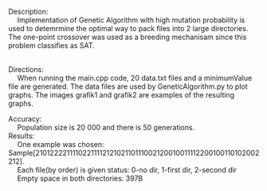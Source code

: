 Description: <br> &emsp; Implementation of Genetic Algorithm with high mutation probability is used to detemrmine the optimal way to pack files into 2 large directories. The one-point crossover was used as a breeding mechanisam since this problem classifies as SAT. 

<br>Directions:
<br> &emsp; When running the main.cpp code, 20 data.txt files and a minimumValue file are generated.
The data files are used by GeneticAlgorithm.py to plot graphs.
The images grafik1 and grafik2 are examples of the resulting graphs.

Accuracy: <br> &emsp; Population size is 20 000 and there is 50 generations.
<br>Results: <br> &emsp; One example was chosen: Sample[2101222211110221111212102110111002120010011112200100110102002212].
<br> &emsp; Each file(by order) is given status: 0-no dir, 1-first dir, 2-second dir
<br> &emsp; Empty space in both directories: 397B